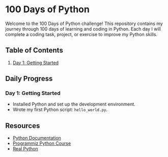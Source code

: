 # 100 Days of Python

Welcome to the 100 Days of Python challenge! This repository contains my journey through 100 days of learning and coding in Python. Each day I will complete a coding task, project, or exercise to improve my Python skills.

## Table of Contents

1. [Day 1: Getting Started]()

## Daily Progress

### Day 1: Getting Started
- Installed Python and set up the development environment.
- Wrote my first Python script: `hello_world.py`.


## Resources

- [Python Documentation](https://docs.python.org/3/)
- [Programmiz Python Course](https://www.programiz.com/python-programming)
- [Real Python](https://realpython.com/)

